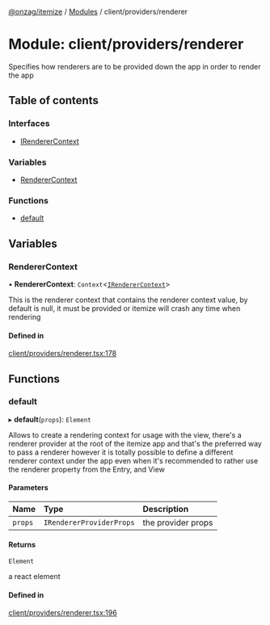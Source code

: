 [@onzag/itemize](../README.md) / [Modules](../modules.md) / client/providers/renderer

# Module: client/providers/renderer

Specifies how renderers are to be provided down the app in order
to render the app

## Table of contents

### Interfaces

- [IRendererContext](../interfaces/client_providers_renderer.IRendererContext.md)

### Variables

- [RendererContext](client_providers_renderer.md#renderercontext)

### Functions

- [default](client_providers_renderer.md#default)

## Variables

### RendererContext

• **RendererContext**: `Context`<[`IRendererContext`](../interfaces/client_providers_renderer.IRendererContext.md)\>

This is the renderer context that contains the renderer context
value, by default is null, it must be provided or itemize
will crash any time when rendering

#### Defined in

[client/providers/renderer.tsx:178](https://github.com/onzag/itemize/blob/5c2808d3/client/providers/renderer.tsx#L178)

## Functions

### default

▸ **default**(`props`): `Element`

Allows to create a rendering context for usage with the view, there's a renderer
provider at the root of the itemize app and that's the preferred way to pass a renderer
however it is totally possible to define a different renderer context under the app
even when it's recommended to rather use the renderer property from the Entry, and View

#### Parameters

| Name | Type | Description |
| :------ | :------ | :------ |
| `props` | `IRendererProviderProps` | the provider props |

#### Returns

`Element`

a react element

#### Defined in

[client/providers/renderer.tsx:196](https://github.com/onzag/itemize/blob/5c2808d3/client/providers/renderer.tsx#L196)

